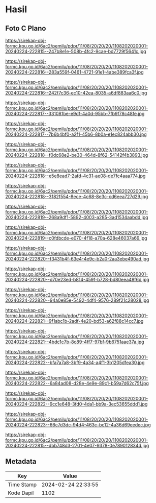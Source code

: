 # Hasil

## Foto C Plano

https://sirekap-obj-formc.kpu.go.id/6ac2/pemilu/pdpr/11/08/20/20/20/1108202020001-20240224-222815--247b8e1e-508b-4fc2-9cae-bd7729f5641c.jpg

https://sirekap-obj-formc.kpu.go.id/6ac2/pemilu/pdpr/11/08/20/20/20/1108202020001-20240224-222816--283a559f-0461-4721-91e1-4abe389fca3f.jpg

https://sirekap-obj-formc.kpu.go.id/6ac2/pemilu/pdpr/11/08/20/20/20/1108202020001-20240224-222816--242f7c36-ec10-42ea-8035-a6df883aa6c0.jpg

https://sirekap-obj-formc.kpu.go.id/6ac2/pemilu/pdpr/11/08/20/20/20/1108202020001-20240224-222817--331081be-e9df-4a0d-95bb-7fb9f78c48fe.jpg

https://sirekap-obj-formc.kpu.go.id/6ac2/pemilu/pdpr/11/08/20/20/20/1108202020001-20240224-222817--7b6b4bf0-a2f1-45b6-8b0a-e1ec824abb30.jpg

https://sirekap-obj-formc.kpu.go.id/6ac2/pemilu/pdpr/11/08/20/20/20/1108202020001-20240224-222818--f0dc68e2-be30-464d-8f62-54142f4b3893.jpg

https://sirekap-obj-formc.kpu.go.id/6ac2/pemilu/pdpr/11/08/20/20/20/1108202020001-20240224-222818--e5e8ead7-2afd-4c31-ae08-de7fc4aaa774.jpg

https://sirekap-obj-formc.kpu.go.id/6ac2/pemilu/pdpr/11/08/20/20/20/1108202020001-20240224-222818--3182f554-8ece-4c68-8e3c-cd6eea727d29.jpg

https://sirekap-obj-formc.kpu.go.id/6ac2/pemilu/pdpr/11/08/20/20/20/1108202020001-20240224-222819--268a9df1-5892-4003-a285-3ad1534aabdd.jpg

https://sirekap-obj-formc.kpu.go.id/6ac2/pemilu/pdpr/11/08/20/20/20/1108202020001-20240224-222819--c0fdbcde-e070-4f18-a70a-628e46037a69.jpg

https://sirekap-obj-formc.kpu.go.id/6ac2/pemilu/pdpr/11/08/20/20/20/1108202020001-20240224-222820--f3431b4f-63e4-4e9c-b2a0-2aa3ebe490ad.jpg

https://sirekap-obj-formc.kpu.go.id/6ac2/pemilu/pdpr/11/08/20/20/20/1108202020001-20240224-222820--d70e23ed-b814-459f-b728-bd80eea48f6d.jpg

https://sirekap-obj-formc.kpu.go.id/6ac2/pemilu/pdpr/11/08/20/20/20/1108202020001-20240224-222820--94a0e85e-5492-4df4-9576-289f21c28028.jpg

https://sirekap-obj-formc.kpu.go.id/6ac2/pemilu/pdpr/11/08/20/20/20/1108202020001-20240224-222821--9f1abc1b-2adf-4e20-bd53-a62f88c14cc7.jpg

https://sirekap-obj-formc.kpu.go.id/6ac2/pemilu/pdpr/11/08/20/20/20/1108202020001-20240224-222821--4bdc1c7b-8c89-4ff7-97bf-9b6751aae37a.jpg

https://sirekap-obj-formc.kpu.go.id/6ac2/pemilu/pdpr/11/08/20/20/20/1108202020001-20240224-222822--bfa7a7a8-3bf9-4a34-a4f1-3b1205dfea30.jpg

https://sirekap-obj-formc.kpu.go.id/6ac2/pemilu/pdpr/11/08/20/20/20/1108202020001-20240224-222822--6a84ad08-d28e-4e9e-89c1-b59a7d62c75f.jpg

https://sirekap-obj-formc.kpu.go.id/6ac2/pemilu/pdpr/11/08/20/20/20/1108202020001-20240224-222822--9cc1e648-3fd0-4da1-bb9a-3ec53655ddd1.jpg

https://sirekap-obj-formc.kpu.go.id/6ac2/pemilu/pdpr/11/08/20/20/20/1108202020001-20240224-222823--66c7d3dc-94d4-463c-bc12-4a36d69eedec.jpg

https://sirekap-obj-formc.kpu.go.id/6ac2/pemilu/pdpr/11/08/20/20/20/1108202020001-20240224-222815--dbb748d3-2701-4e07-9378-0e789012834d.jpg


## Metadata

| Key        | Value               |
| ---------- | ------------------- |
| Time Stamp | 2024-02-24 22:33:55 |
| Kode Dapil | 1102                |



